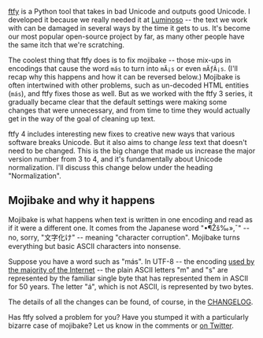 <a href="https://github.com/LuminosoInsight/python-ftfy">ftfy</a> is a Python tool that takes in bad Unicode and outputs good Unicode. I developed it because we really needed it at <a href="http://www.luminoso.com">Luminoso</a> -- the text we work with can be damaged in several ways by the time it gets to us. It's become our most popular open-source project by far, as many other people have the same itch that we're scratching.

The coolest thing that ftfy does is to fix mojibake -- those mix-ups in encodings that cause the word <code>más</code> to turn into <code>mÃ¡s</code> or even <code>mÃƒÂ¡s</code>. (I'll recap why this happens and how it can be reversed below.) Mojibake is often intertwined with other problems, such as un-decoded HTML entities (<code>más</code>), and ftfy fixes those as well. But as we worked with the ftfy 3 series, it gradually became clear that the default settings were making some changes that were unnecessary, and from time to time they would actually get in the way of the goal of cleaning up text.

ftfy 4 includes interesting new fixes to creative new ways that various software breaks Unicode. But it also aims to change <em>less</em> text that doesn't need to be changed. This is the big change that made us increase the major version number from 3 to 4, and it's fundamentally about Unicode normalization. I'll discuss this change below under the heading "Normalization".

<h2>Mojibake and why it happens</h2>

Mojibake is what happens when text is written in one encoding and read as if it were a different one. It comes from the Japanese word "•¶Žš‰»‚¯" -- no, sorry, "文字化け" -- meaning "character corruption". Mojibake turns everything but basic ASCII characters into nonsense.

Suppose you have a word such as "más". In UTF-8 -- the encoding <a href="http://w3techs.com/technologies/overview/character_encoding/all">used by the majority of the Internet</a> -- the plain ASCII letters "m" and "s" are represented by the familiar single byte that has represented them in ASCII for 50 years. The letter "á", which is not ASCII, is represented by two bytes.

The details of all the changes can be found, of course, in the <a href="https://github.com/LuminosoInsight/python-ftfy/blob/20b6698a7f2cc565bd240121fba586cf6c6f3bc5/CHANGELOG.md">CHANGELOG</a>.

Has ftfy solved a problem for you? Have you stumped it with a particularly bizarre case of mojibake? Let us know in the comments or <a href="https://twitter.com/luminosoinsight">on Twitter</a>.

